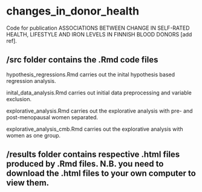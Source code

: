# changes_in_donor_health
Code for publication ASSOCIATIONS BETWEEN CHANGE IN SELF-RATED HEALTH, LIFESTYLE AND IRON LEVELS IN FINNISH BLOOD DONORS [add ref].

## /src folder contains the .Rmd code files
  
  hypothesis_regressions.Rmd carries out the inital hypothesis based regression analysis.
  
  inital_data_analysis.Rmd carries out initial data preprocessing and variable exclusion.
  
  explorative_analysis.Rmd carries out the explorative analysis with pre- and post-menopausal women separated.
  
  explorative_analysis_cmb.Rmd carries out the explorative analysis with women as one group.

## /results folder contains respective .html files produced by .Rmd files. N.B. you need to download the .html files to your own computer to view them.
